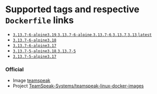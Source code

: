 # Supported tags and respective `Dockerfile` links

- [`3.13.7-6-alpine3.19`,`3.13.7-6-alpine`,`3.13.7-6`,`3.13.7`,`3.13`,`latest`](https://github.com/s3bul/teamspeak-linux-docker-images/blob/v3.13.7-6/alpine/Dockerfile)
- [`3.13.7-6-alpine3.18`](https://github.com/s3bul/teamspeak-linux-docker-images/blob/v3.13.7-6/alpine/Dockerfile)
- [`3.13.7-6-alpine3.17`](https://github.com/s3bul/teamspeak-linux-docker-images/blob/v3.13.7-6/alpine/Dockerfile)
- [`3.13.7-5-alpine3.18`,`3.13.7-5`](https://github.com/s3bul/teamspeak-linux-docker-images/blob/v3.13.7-5/alpine/Dockerfile)
- [`3.13.7-5-alpine3.17`](https://github.com/s3bul/teamspeak-linux-docker-images/blob/v3.13.7-5/alpine/Dockerfile)

### Official

- Image [teamspeak](https://hub.docker.com/_/teamspeak)
- Project [TeamSpeak-Systems/teamspeak-linux-docker-images](https://github.com/TeamSpeak-Systems/teamspeak-linux-docker-images)
